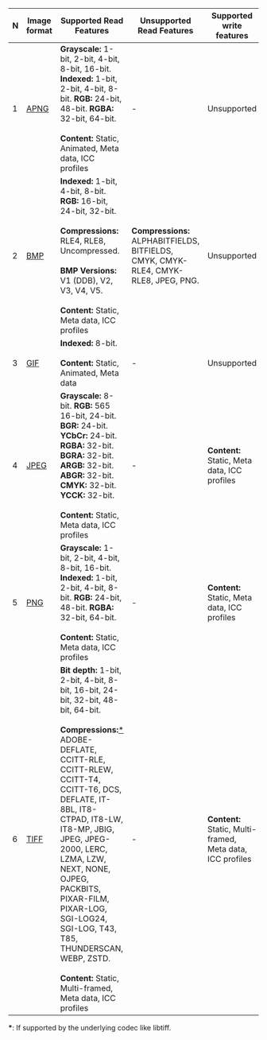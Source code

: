 | N  | Image format                                                | Supported Read Features  | Unsupported Read Features | Supported write features | Unsupported write features | Dependencies |
| -- | ----------------------------------------------------------- | ------------------------ | ------------------------- | ------------------------ | -------------------------- | ------------ |
| 1  | [APNG](https://wikipedia.org/wiki/APNG)                     | **Grayscale:** 1-bit, 2-bit, 4-bit, 8-bit, 16-bit. **Indexed:** 1-bit, 2-bit, 4-bit, 8-bit. **RGB:** 24-bit, 48-bit. **RGBA:** 32-bit, 64-bit. <br/><br/>**Content:** Static, Animated, Meta data, ICC profiles | - | Unsupported | - | libpng+APNG patch |
| 2  | [BMP](https://wikipedia.org/wiki/BMP_file_format)           | **Indexed:** 1-bit, 4-bit, 8-bit. **RGB:** 16-bit, 24-bit, 32-bit. <br/><br/>**Compressions:** RLE4, RLE8, Uncompressed. <br/><br/>**BMP Versions:** V1 (DDB), V2, V3, V4, V5. <br/><br/>**Content:** Static, Meta data, ICC profiles | **Compressions:** ALPHABITFIELDS, BITFIELDS, CMYK, CMYK-RLE4, CMYK-RLE8, JPEG, PNG. | Unsupported | - | - |
| 3  | [GIF](https://wikipedia.org/wiki/GIF)                       | **Indexed:** 8-bit. <br/><br/>**Content:** Static, Animated, Meta data | - | Unsupported | - | giflib |
| 4  | [JPEG](https://wikipedia.org/wiki/JPEG)                     | **Grayscale:** 8-bit. **RGB:** 565 16-bit, 24-bit. **BGR:** 24-bit. **YCbCr:** 24-bit. **RGBA:** 32-bit. **BGRA:** 32-bit. **ARGB:** 32-bit. **ABGR:** 32-bit. **CMYK:** 32-bit. **YCCK:** 32-bit. <br/><br/>**Content:** Static, Meta data, ICC profiles | - | **Content:** Static, Meta data, ICC profiles | - | libjpeg or libjpeg-turbo |
| 5  | [PNG](https://wikipedia.org/wiki/Portable_Network_Graphics) | **Grayscale:** 1-bit, 2-bit, 4-bit, 8-bit, 16-bit. **Indexed:** 1-bit, 2-bit, 4-bit, 8-bit. **RGB:** 24-bit, 48-bit. **RGBA:** 32-bit, 64-bit. <br/><br/>**Content:** Static, Meta data, ICC profiles | - | **Content:** Static, Meta data, ICC profiles | - | libpng |
| 6  | [TIFF](https://wikipedia.org/wiki/TIFF)                     | **Bit depth:** 1-bit, 2-bit, 4-bit, 8-bit, 16-bit, 24-bit, 32-bit, 48-bit, 64-bit. <br/><br/>**Compressions:**[\*](#star1) ADOBE-DEFLATE, CCITT-RLE, CCITT-RLEW, CCITT-T4, CCITT-T6, DCS, DEFLATE, IT-8BL, IT8-CTPAD, IT8-LW, IT8-MP, JBIG, JPEG, JPEG-2000, LERC, LZMA, LZW, NEXT, NONE, OJPEG, PACKBITS, PIXAR-FILM, PIXAR-LOG, SGI-LOG24, SGI-LOG, T43, T85, THUNDERSCAN, WEBP, ZSTD. <br/><br/>**Content:** Static, Multi-framed, Meta data, ICC profiles | - | **Content:** Static, Multi-framed, Meta data, ICC profiles | - | libtiff |

<a name="star1"></a>**\***: If supported by the underlying codec like libtiff.
